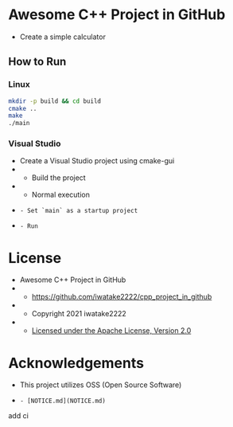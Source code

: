# Awesome C++ Project in GitHub
- Create a simple calculator
## How to Run
### Linux
```sh
mkdir -p build && cd build
cmake ..
make
./main
```

### Visual Studio
- Create a Visual Studio project using cmake-gui
- - Build the project
- - Normal execution
-     - Set `main` as a startup project
-     - Run
# License
- Awesome C++ Project in GitHub
- - https://github.com/iwatake2222/cpp_project_in_github
- - Copyright 2021 iwatake2222
- - [Licensed under the Apache License, Version 2.0](LICENSE)
# Acknowledgements
- This project utilizes OSS (Open Source Software)
-     - [NOTICE.md](NOTICE.md)


add ci
